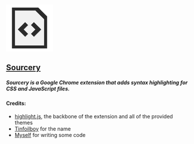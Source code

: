 ![Sourcery icon](https://raw.githubusercontent.com/JordanFitz/sourcery/master/img/logo_128.png)

## [Sourcery](https://chrome.google.com/webstore/detail/sourcery/kfbjhkbbfinlgdpidcgjlcpmmaldfbpe)

##### Sourcery is a Google Chrome extension that adds syntax highlighting for CSS and JavaScript files.

#### Credits:

* [highlight.js](http://highlightjs.org), the backbone of the extension and all of the provided themes
* [Tinfoilboy](http://tinfoilboy.com) for the name
* [Myself](http://jordanfitz.com) for writing some code